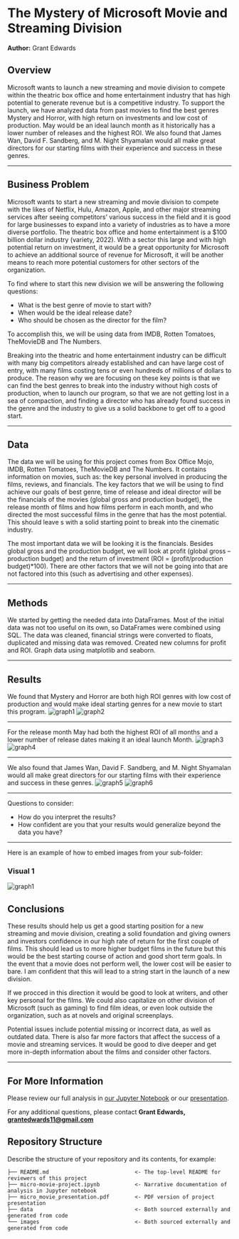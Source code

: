 # The Mystery of Microsoft Movie and Streaming Division

**Author:** Grant Edwards

## Overview

Microsoft wants to launch a new streaming and movie division to compete within the theatric box office and home entertainment industry that has high potential to generate revenue but is a competitive industry. To support the launch, we have analyzed data from past movies to find the best genres Mystery and Horror, with high return on investments and low cost of production. May would be an ideal launch month as it historically has a lower number of releases and the highest ROI. We also found that James Wan, David F. Sandberg, and M. Night Shyamalan would all make great directors for our starting films with their experience and success in these genres.
***

## Business Problem

Microsoft wants to start a new streaming and movie division to compete with the likes of Netflix, Hulu, Amazon, Apple, and other major streaming services after seeing competitors’ various success in the field and it is good for large businesses to expand into a variety of industries as to have a more diverse portfolio. The theatric box office and home entertainment is a $100 billion dollar industry (variety, 2022). With a sector this large and with high potential return on investment, it would be a great opportunity for Microsoft to achieve an additional source of revenue for Microsoft, it will be another means to reach more potential customers for other sectors of the organization. 

To find where to start this new division we will be answering the following questions:


* What is the best genre of movie to start with?
* When would be the ideal release date?
* Who should be chosen as the director for the film?

To accomplish this, we will be using data from IMDB, Rotten Tomatoes, TheMovieDB and The Numbers.

Breaking into the theatric and home entertainment industry can be difficult with many big competitors already established and can have large cost of entry, with many films costing tens or even hundreds of millions of dollars to produce. The reason why we are focusing on these key points is that we can find the best genres to break into the industry without high costs of production, when to launch our program, so that we are not getting lost in a sea of compaction, and finding a director who has already found success in the genre and the industry to give us a solid backbone to get off to a good start. 
***

## Data

The data we will be using for this project comes from Box Office Mojo, IMDB, Rotten Tomatoes, TheMovieDB and The Numbers. It contains information on movies, such as: the key personal involved in producing the films, reviews, and financials.
The key factors that we will be using to find achieve our goals of best genre, time of release and ideal director will be the financials of the movies (global gross and production budget), the release month of films and how films perform in each month, and who directed the most successful films in the genre that has the most potential. This should leave s with a solid starting point to break into the cinematic industry. 

The most important data we will be looking it is the financials. Besides global gross and the production budget, we will look at profit (global gross – production budget) and the return of investment (ROI = (profit/production budget)*100). There are other factors that we will not be going into that are not factored into this (such as advertising and other expenses). 
***

## Methods

We started by getting the needed data into DataFrames.
Most of the initial data was not too useful on its own, so DataFrames were combined using SQL.
The data was cleaned, financial strings were converted to floats, duplicated and missing data was removed.
Created new columns for profit and ROI. 
Graph data using matplotlib and seaborn.

***

## Results

We found that Mystery and Horror are both high ROI genres with low cost of production and would make ideal starting genres for a new movie to start this program.
![graph1](./images/genreROI.png)
![graph2](./images/genreBudget.png)
***
For the release month May had both the highest ROI of all months and a lower number of release dates making it an ideal launch Month.
![graph3](./images/monthROI.png)
![graph4](./images/monthSum.png)
***
We also found that James Wan, David F. Sandberg, and M. Night Shyamalan would all make great directors for our starting films with their experience and success in these genres.
![graph5](./images/directorMystery.png)
![graph6](./images/directorHorror.png)
***
Questions to consider:
* How do you interpret the results?
* How confident are you that your results would generalize beyond the data you have?
***

Here is an example of how to embed images from your sub-folder:

### Visual 1
![graph1](./images/viz1.png)

## Conclusions

These results should help us get a good starting position for a new streaming and movie division, creating a solid foundation and giving owners and investors confidence in our high rate of return for the first couple of films. This should lead us to more higher budget films in the future but this would be the best starting course of action and good short term goals. In the event that a movie does not perform well, the lower cost will be easier to bare. I am confident that this will lead to a string start in the launch of a new division. 

If we procced in this direction it would be good to look at writers, and other key personal for the films. We could also capitalize on other division of Microsoft (such as gaming) to find film ideas, or even look outside the organization, such as at novels and original screenplays. 

Potential issues include potential missing or incorrect data, as well as outdated data. There is also far more factors that affect the success of a movie and streaming services. It would be good to dive deeper and get more in-depth information about the films and consider other factors. 
***

## For More Information

Please review our full analysis in [our Jupyter Notebook](./micro-movie-project.ipynb) or our [presentation](./micro-movie-presentation.pdf).

For any additional questions, please contact **Grant Edwards, grantedwards11@gmail.com**

## Repository Structure

Describe the structure of your repository and its contents, for example:

```
├── README.md                           <- The top-level README for reviewers of this project
├── micro-movie-project.ipynb           <- Narrative documentation of analysis in Jupyter notebook
├── micro_movie_presentation.pdf        <- PDF version of project presentation
├── data                                <- Both sourced externally and generated from code
└── images                              <- Both sourced externally and generated from code
```
